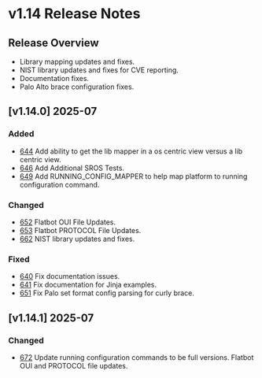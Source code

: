 # v1.14 Release Notes

## Release Overview

- Library mapping updates and fixes.
- NIST library updates and fixes for CVE reporting.
- Documentation fixes.
- Palo Alto brace configuration fixes.

## [v1.14.0] 2025-07

### Added

- [644](https://github.com/networktocode/netutils/pull/644) Add ability to get the lib mapper in a os centric view versus a lib centric view.
- [646](https://github.com/networktocode/netutils/pull/646) Add Additional SROS Tests.
- [649](https://github.com/networktocode/netutils/pull/649) Add RUNNING_CONFIG_MAPPER to help map platform to running configuration command.

### Changed

- [652](https://github.com/networktocode/netutils/pull/652) Flatbot OUI File Updates.
- [653](https://github.com/networktocode/netutils/pull/653) Flatbot PROTOCOL File Updates.
- [662](https://github.com/networktocode/netutils/pull/662) NIST library updates and fixes.

### Fixed

- [640](https://github.com/networktocode/netutils/pull/640) Fix documentation issues.
- [641](https://github.com/networktocode/netutils/pull/641) Fix documentation for Jinja examples.
- [651](https://github.com/networktocode/netutils/pull/651) Fix Palo set format config parsing for curly brace.

## [v1.14.1] 2025-07

### Changed

- [672](https://github.com/networktocode/netutils/pull/672) Update running configuration commands to be full versions. Flatbot OUI and PROTOCOL file updates.
